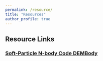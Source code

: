 ```yaml
---
permalink: /resource/
title: "Resources"
author_profile: true
---
```


## Resource Links

### <a href="https://bin-cheng-thu.github.io/dembody-code/" target="_blank">Soft-Particle N-body Code DEMBody</a>
